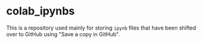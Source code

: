 # colab_ipynbs

This is a repository used mainly for storing `ipynb` files that have been shifted over to GitHub using "Save a copy in GitHub".
